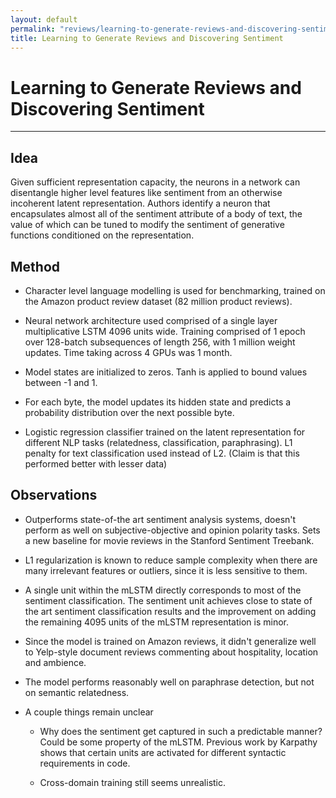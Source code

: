 ```yaml
---
layout: default
permalink: "reviews/learning-to-generate-reviews-and-discovering-sentiment.html"
title: Learning to Generate Reviews and Discovering Sentiment
---
```


# Learning to Generate Reviews and Discovering Sentiment
---

## Idea

Given sufficient representation capacity, the neurons in a network can
disentangle higher level features like sentiment from an otherwise
incoherent latent representation. Authors identify a neuron that
encapsulates almost all of the sentiment attribute of a body of text,
the value of which can be tuned to modify the sentiment of generative
functions conditioned on the representation.

## Method

-   Character level language modelling is used for benchmarking, trained
    on the Amazon product review dataset (82 million product reviews).

-   Neural network architecture used comprised of a single layer
    multiplicative LSTM 4096 units wide. Training comprised of 1 epoch
    over 128-batch subsequences of length 256, with 1 million weight
    updates. Time taking across 4 GPUs was 1 month.

-   Model states are initialized to zeros. Tanh is applied to bound
    values between -1 and 1.

-   For each byte, the model updates its hidden state and predicts a
    probability distribution over the next possible byte.

-   Logistic regression classifier trained on the latent representation
    for different NLP tasks (relatedness, classification, paraphrasing).
    L1 penalty for text classification used instead of L2. (Claim is
    that this performed better with lesser data)

## Observations

-   Outperforms state-of-the art sentiment analysis systems, doesn't
    perform as well on subjective-objective and opinion polarity tasks.
    Sets a new baseline for movie reviews in the Stanford Sentiment
    Treebank.

-   L1 regularization is known to reduce sample complexity when there
    are many irrelevant features or outliers, since it is less sensitive
    to them.

-   A single unit within the mLSTM directly corresponds to most of the
    sentiment classification. The sentiment unit achieves close to state
    of the art sentiment classification results and the improvement on
    adding the remaining 4095 units of the mLSTM representation is
    minor.

-   Since the model is trained on Amazon reviews, it didn't generalize
    well to Yelp-style document reviews commenting about hospitality,
    location and ambience.

-   The model performs reasonably well on paraphrase detection, but not
    on semantic relatedness.

-   A couple things remain unclear

    -   Why does the sentiment get captured in such a predictable
        manner? Could be some property of the mLSTM. Previous work by
        Karpathy shows that certain units are activated for different
        syntactic requirements in code.

    -   Cross-domain training still seems unrealistic.
